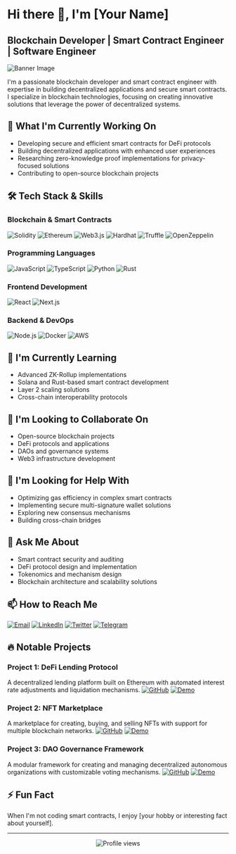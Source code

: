 # Hi there 👋, I'm [Your Name]

## Blockchain Developer | Smart Contract Engineer | Software Engineer

![Banner Image](https://your-banner-image-url.com)

I'm a passionate blockchain developer and smart contract engineer with expertise in building decentralized applications and secure smart contracts. I specialize in blockchain technologies, focusing on creating innovative solutions that leverage the power of decentralized systems.

## 🔭 What I'm Currently Working On

- Developing secure and efficient smart contracts for DeFi protocols
- Building decentralized applications with enhanced user experiences
- Researching zero-knowledge proof implementations for privacy-focused solutions
- Contributing to open-source blockchain projects

## 🛠️ Tech Stack & Skills

### Blockchain & Smart Contracts
![Solidity](https://img.shields.io/badge/-Solidity-363636?style=flat-square&logo=solidity&logoColor=white)
![Ethereum](https://img.shields.io/badge/-Ethereum-3C3C3D?style=flat-square&logo=ethereum&logoColor=white)
![Web3.js](https://img.shields.io/badge/-Web3.js-F16822?style=flat-square&logo=web3.js&logoColor=white)
![Hardhat](https://img.shields.io/badge/-Hardhat-FFF100?style=flat-square&logo=hardhat&logoColor=black)
![Truffle](https://img.shields.io/badge/-Truffle-5E464D?style=flat-square&logo=truffle&logoColor=white)
![OpenZeppelin](https://img.shields.io/badge/-OpenZeppelin-4E5EE4?style=flat-square&logo=OpenZeppelin&logoColor=white)

### Programming Languages
![JavaScript](https://img.shields.io/badge/-JavaScript-F7DF1E?style=flat-square&logo=javascript&logoColor=black)
![TypeScript](https://img.shields.io/badge/-TypeScript-3178C6?style=flat-square&logo=typescript&logoColor=white)
![Python](https://img.shields.io/badge/-Python-3776AB?style=flat-square&logo=python&logoColor=white)
![Rust](https://img.shields.io/badge/-Rust-000000?style=flat-square&logo=rust&logoColor=white)

### Frontend Development
![React](https://img.shields.io/badge/-React-61DAFB?style=flat-square&logo=react&logoColor=black)
![Next.js](https://img.shields.io/badge/-Next.js-000000?style=flat-square&logo=next.js&logoColor=white)

### Backend & DevOps
![Node.js](https://img.shields.io/badge/-Node.js-339933?style=flat-square&logo=node.js&logoColor=white)
![Docker](https://img.shields.io/badge/-Docker-2496ED?style=flat-square&logo=docker&logoColor=white)
![AWS](https://img.shields.io/badge/-AWS-232F3E?style=flat-square&logo=amazon-aws&logoColor=white)

## 🌱 I'm Currently Learning

- Advanced ZK-Rollup implementations
- Solana and Rust-based smart contract development
- Layer 2 scaling solutions
- Cross-chain interoperability protocols

## 👯 I'm Looking to Collaborate On

- Open-source blockchain projects
- DeFi protocols and applications
- DAOs and governance systems
- Web3 infrastructure development

## 🤔 I'm Looking for Help With

- Optimizing gas efficiency in complex smart contracts
- Implementing secure multi-signature wallet solutions
- Exploring new consensus mechanisms
- Building cross-chain bridges

## 💬 Ask Me About

- Smart contract security and auditing
- DeFi protocol design and implementation
- Tokenomics and mechanism design
- Blockchain architecture and scalability solutions

## 📫 How to Reach Me

[![Email](https://img.shields.io/badge/-Email-D14836?style=flat-square&logo=gmail&logoColor=white)](mailto:your.email@example.com)
[![LinkedIn](https://img.shields.io/badge/-LinkedIn-0077B5?style=flat-square&logo=linkedin&logoColor=white)](https://linkedin.com/in/yourprofile)
[![Twitter](https://img.shields.io/badge/-Twitter-1DA1F2?style=flat-square&logo=twitter&logoColor=white)](https://twitter.com/yourhandle)
[![Telegram](https://img.shields.io/badge/-Telegram-2CA5E0?style=flat-square&logo=telegram&logoColor=white)](https://t.me/yourusername)


## 🔥 Notable Projects

### Project 1: DeFi Lending Protocol
A decentralized lending platform built on Ethereum with automated interest rate adjustments and liquidation mechanisms.
[![GitHub](https://img.shields.io/badge/-GitHub-181717?style=flat-square&logo=github&logoColor=white)](https://github.com/yourusername/project1)
[![Demo](https://img.shields.io/badge/-Live%20Demo-FF7139?style=flat-square&logo=firefox-browser&logoColor=white)](https://project1-demo.com)

### Project 2: NFT Marketplace
A marketplace for creating, buying, and selling NFTs with support for multiple blockchain networks.
[![GitHub](https://img.shields.io/badge/-GitHub-181717?style=flat-square&logo=github&logoColor=white)](https://github.com/yourusername/project2)
[![Demo](https://img.shields.io/badge/-Live%20Demo-FF7139?style=flat-square&logo=firefox-browser&logoColor=white)](https://project2-demo.com)

### Project 3: DAO Governance Framework
A modular framework for creating and managing decentralized autonomous organizations with customizable voting mechanisms.
[![GitHub](https://img.shields.io/badge/-GitHub-181717?style=flat-square&logo=github&logoColor=white)](https://github.com/yourusername/project3)
[![Demo](https://img.shields.io/badge/-Live%20Demo-FF7139?style=flat-square&logo=firefox-browser&logoColor=white)](https://project3-demo.com)

## ⚡ Fun Fact

When I'm not coding smart contracts, I enjoy [your hobby or interesting fact about yourself].

---

<p align="center">
  <img src="https://komarev.com/ghpvc/?username=Akin-Tunde&style=flat-square&color=blue" alt="Profile views"/>
</p>


